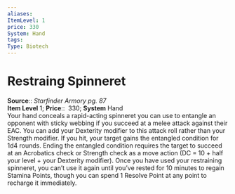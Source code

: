 ```yaml
---
aliases: 
ItemLevel: 1
price: 330
System: Hand
tags: 
Type: Biotech
---
```


# Restraing Spinneret

**Source**:: _Starfinder Armory pg. 87_  
**Item Level** 1;
**Price**::  330; **System** Hand  
Your hand conceals a rapid-acting spinneret you can use to entangle an opponent with sticky webbing if you succeed at a melee attack against their EAC. You can add your Dexterity modifier to this attack roll rather than your Strength modifier. If you hit, your target gains the entangled condition for 1d4 rounds. Ending the entangled condition requires the target to succeed at an Acrobatics check or Strength check as a move action (DC = 10 + half your level + your Dexterity modifier). Once you have used your restraining spinneret, you can’t use it again until you’ve rested for 10 minutes to regain Stamina Points, though you can spend 1 Resolve Point at any point to recharge it immediately.
